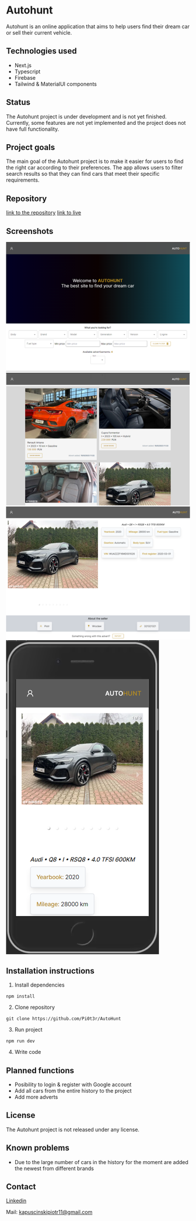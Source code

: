 # Autohunt

Autohunt is an online application that aims to help users find their dream car or sell their current vehicle.

## Technologies used

- Next.js
- Typescript
- Firebase
- Tailwind & MaterialUI components

## Status

The Autohunt project is under development and is not yet finished. Currently, some features are not yet implemented and the project does not have full functionality.

## Project goals

The main goal of the Autohunt project is to make it easier for users to find the right car according to their preferences. The app allows users to filter search results so that they can find cars that meet their specific requirements.

## Repository

[link to the repository](https://github.com/Pi0t3r/AutoHunt)
[link to live](https://auto-hunt.vercel.app)


## Screenshots
![Screenshot 1](/images/Zrzut%20ekranu%20(139).png)
![Screenshot 2](/images/Zrzut%20ekranu%20(140).png)
![Screenshot 3](/images/Zrzut%20ekranu%20(141).png)
![Screenshot 4](/images/Zrzut%20ekranu%20(142).png)

## Installation instructions

1. Install dependencies

```
npm install
```
2. Clone repository
```
git clone https://github.com/Pi0t3r/AutoHunt
```

3. Run project

```
npm run dev
```

4. Write code

## Planned functions

- Posibility to login & register with Google account
- Add all cars from the entire history to the project
- Add more adverts

## License

The Autohunt project is not released under any license.

## Known problems

- Due to the large number of cars in the history for the moment are added the newest from different brands

## Contact

[Linkedin](https://www.linkedin.com/in/piotrkapuscinski/)

Mail: kapuscinskipiotr11@gmail.com
